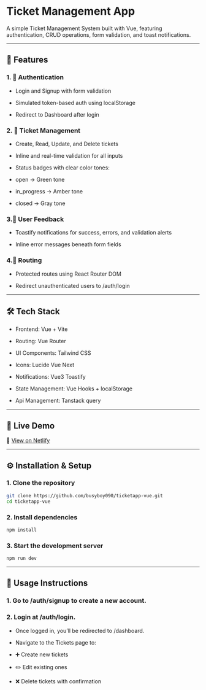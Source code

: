 # Ticket Management App

A simple Ticket Management System built with Vue, featuring authentication, CRUD operations, form validation, and toast notifications.

---

## 🚀 Features

### 1. 🔐 Authentication

- Login and Signup with form validation

- Simulated token-based auth using localStorage

- Redirect to Dashboard after login

### 2. 🎫 Ticket Management

- Create, Read, Update, and Delete tickets

- Inline and real-time validation for all inputs

- Status badges with clear color tones:

- open → Green tone

- in_progress → Amber tone

- closed → Gray tone

### 3.🔔 User Feedback

- Toastify notifications for success, errors, and validation alerts

- Inline error messages beneath form fields

### 4.🧭 Routing

- Protected routes using React Router DOM

- Redirect unauthenticated users to /auth/login

---

## 🛠️ Tech Stack

- Frontend: Vue + Vite

- Routing: Vue Router

- UI Components: Tailwind CSS

- Icons: Lucide Vue Next

- Notifications: Vue3 Toastify

- State Management: Vue Hooks + localStorage

- Api Management: Tanstack query

---

## 🚀 Live Demo
🔗 [View on Netlify](https://ticketapp-vue-stage2.netlify.app)

---

## ⚙️ Installation & Setup

### 1. Clone the repository
```bash
git clone https://github.com/busyboy090/ticketapp-vue.git
cd ticketapp-vue
```

### 2. Install dependencies
```bash
npm install
```

### 3. Start the development server
```bash
npm run dev
```
--- 

## 🧪 Usage Instructions

### 1. Go to /auth/signup to create a new account.

### 2. Login at /auth/login.

- Once logged in, you’ll be redirected to /dashboard.

- Navigate to the Tickets page to:

- ➕ Create new tickets

- ✏️ Edit existing ones

- ❌ Delete tickets with confirmation

